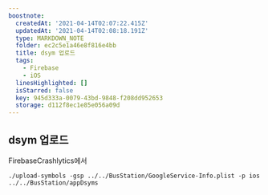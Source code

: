 ```yaml
---
boostnote:
  createdAt: '2021-04-14T02:07:22.415Z'
  updatedAt: '2021-04-14T02:08:18.191Z'
  type: MARKDOWN_NOTE
  folder: ec2c5e1a46e8f816e4bb
  title: dsym 업로드
  tags:
    - Firebase
    - iOS
  linesHighlighted: []
  isStarred: false
  key: 945d333a-0079-43bd-9848-f208dd952653
  storage: d112f8ec1e85e056a09d
---
```


dsym 업로드
---
FirebaseCrashlytics에서

`./upload-symbols -gsp ../../BusStation/GoogleService-Info.plist -p ios ../../BusStation/appDsyms`